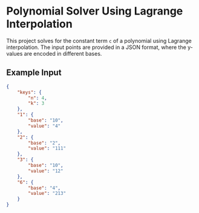 # Polynomial Solver Using Lagrange Interpolation

This project solves for the constant term `c` of a polynomial using Lagrange interpolation. The input points are provided in a JSON format, where the y-values are encoded in different bases.

## Example Input
```json
{
    "keys": {
        "n": 4,
        "k": 3
    },
    "1": {
        "base": "10",
        "value": "4"
    },
    "2": {
        "base": "2",
        "value": "111"
    },
    "3": {
        "base": "10",
        "value": "12"
    },
    "6": {
        "base": "4",
        "value": "213"
    }
}
